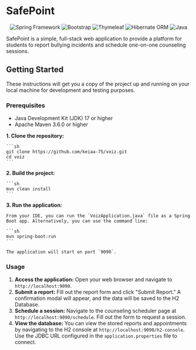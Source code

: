 # SafePoint

<p align="center">
    <img alt = "Spring Framework" src="https://img.shields.io/badge/spring-%236DB33F.svg?style=for-the-badge&logo=spring&logoColor=white"/>
    <img alt = "Bootstrap" src="https://img.shields.io/badge/bootstrap-%238511FA.svg?style=for-the-badge&logo=bootstrap&logoColor=white"/>
    <img alt = "Thymeleaf" src="https://img.shields.io/badge/Thymeleaf-%23005C0F.svg?style=for-the-badge&logo=Thymeleaf&logoColor=white"/>
    <img alt = "Hibernate ORM" src="https://img.shields.io/badge/Hibernate-59666C?style=for-the-badge&logo=Hibernate&logoColor=white"/>
    <img alt = "Java" src="https://img.shields.io/badge/java-%23ED8B00.svg?style=for-the-badge&logo=openjdk&logoColor=white"/>
</p>

SafePoint is a simple, full-stack web application to provide a platform for students to report bullying incidents and schedule one-on-one counseling sessions.

## Getting Started

These instructions will get you a copy of the project up and running on your local machine for development and testing purposes.

### Prerequisites

- Java Development Kit (JDK) 17 or higher
- Apache Maven 3.6.0 or higher

**1. Clone the repository:**

    ```sh
    git clone https://github.com/keiaa-75/voiz.git
    cd voiz
    ```

**2. Build the project:**

    ```sh
    mvn clean install
    ```

**3. Run the application:**

    From your IDE, you can run the `VoizApplication.java` file as a Spring Boot app. Alternatively, you can use the command line:

    ```sh
    mvn spring-boot:run
    ```

    The application will start on port `9090`.

### Usage

1. **Access the application:** Open your web browser and navigate to `http://localhost:9090`.
2. **Submit a report:** Fill out the report form and click "Submit Report." A confirmation modal will appear, and the data will be saved to the H2 Database.
3. **Schedule a session:** Navigate to the counseling scheduler page at `http://localhost:9090/schedule`. Fill out the form to request a session.
4. **View the database:** You can view the stored reports and appointments by navigating to the H2 console at `http://localhost:9090/h2-console`. Use the JDBC URL configured in the `application.properties` file to connect.
